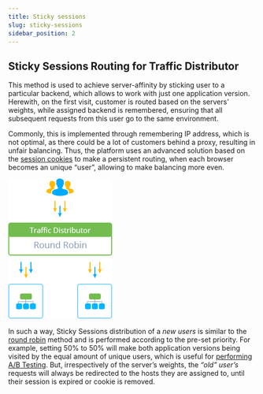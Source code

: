 ```yaml
---
title: Sticky sessions
slug: sticky-sessions
sidebar_position: 2
---
```


## Sticky Sessions Routing for Traffic Distributor

This method is used to achieve server-affinity by sticking user to a particular backend, which allows to work with just one application version. Herewith, on the first visit, customer is routed based on the servers' weights, while assigned backend is remembered, ensuring that all subsequent requests from this user go to the same environment.

Commonly, this is implemented through remembering IP address, which is not optimal, as there could be a lot of customers behind a proxy, resulting in unfair balancing. Thus, the platform uses an advanced solution based on the [session cookies](https://en.wikipedia.org/wiki/HTTP_cookie#Session_cookie) to make a persistent routing, when each browser becomes an unique “user”, allowing to make balancing more even.

<div style={{
    display:'flex',
    justifyContent: 'center',
    margin: '0 0 1rem 0'
}}>

![Locale Dropdown](./img/StickySessions/1.png)

</div>

In such a way, Sticky Sessions distribution of a _new users_ is similar to the [round robin](http://localhost:3000/docs/application-setting/traffic-distributor/routing-methods/round-robin) method and is performed according to the pre-set priority. For example, setting 50% to 50% will make both application versions being visited by the equal amount of unique users, which is useful for [performing A/B Testing](http://localhost:3000/docs/application-setting/traffic-distributor/use-cases/a-b-testing). But, irrespectively of the server’s weights, the _“old” user’s_ requests will always be redirected to the hosts they are assigned to, until their session is expired or cookie is removed.
